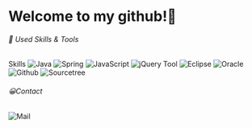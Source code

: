 # Welcome to my github!👋





###### 📝 Used Skills & Tools
Skills
![Java](https://img.shields.io/badge/Java-%23ED8B00.svg?style=flat-square&logo=java&logoColor=white) ![Spring](https://img.shields.io/badge/Spring-6DB33F.svg?style=flat-square&logo=spring&logoColor=white)  ![JavaScript](https://img.shields.io/badge/JavaScript-%23323330.svg?style=flat-square&logo=javascript&logoColor=%23F7DF1E) 	![jQuery](https://img.shields.io/badge/JQuery-%230769AD.svg?style=flat-square&logo=jquery&logoColor=white)
Tool
![Eclipse](https://img.shields.io/badge/Eclipse-2C2255.svg?style=flat-square&logo=Eclipse&logoColor=white) ![Oracle](https://img.shields.io/badge/OracleDB-F80000.svg?style=flat-square&logo=Oracle&logoColor=white) ![Github](https://img.shields.io/badge/GitHub-181717.svg?style=flat-square&logo=GitHub&logoColor=white) ![Sourcetree](https://img.shields.io/badge/Sourcetree-0052CC.svg?style=flat-square)


###### 😀Contact
![Mail](https://img.shields.io/badge/yeo.dh22@daum.net-4285F4.svg?style=flat-square&logo=Mail.Ru&logoColor=white)
